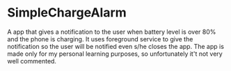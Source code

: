 # SimpleChargeAlarm
A app that gives a notification to the user when battery level is over 80% and the phone is charging. It uses foreground service to give the notification so the user will be notified even s/he closes the app. The app is made only for my personal learning purposes, so unfortunately it't not very well commented.

